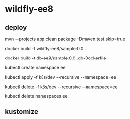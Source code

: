 # wildfly-ee8

## deploy

mvn --projects app clean package -Dmaven.test.skip=true

docker build -t wildfly-ee8/sample:0.0 .

docker build -t db-ee8/sample:0.0 .db-Dockerfile

kubectl create namespace ee

kubectl apply -f k8s/dev --recursive --namespace=ee

kubectl delete -f k8s/dev --recursive --namespace=ee

kubectl delete namespaces ee

## kustomize

